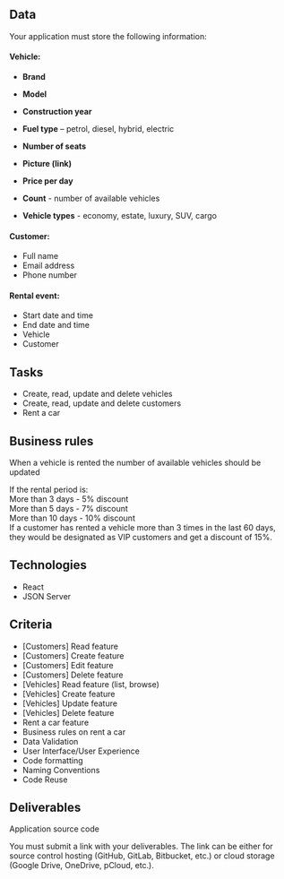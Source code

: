 ## Data

Your application must store the following information:
#### Vehicle:

- **Brand**

- **Model**
- **Construction year**

- **Fuel type** – petrol, diesel, hybrid, electric

- **Number of seats**

- **Picture (link)**

- **Price per day**

- **Count** - number of available vehicles

- **Vehicle types** - economy, estate, luxury, SUV, cargo

#### Customer:

- Full name
-  Email address
- Phone number

#### Rental event:

- Start date and time
- End date and time
- Vehicle
- Customer



## Tasks

- Create, read, update and delete vehicles
- Create, read, update and delete customers
- Rent a car



## Business rules

When a vehicle is rented the number of available vehicles should be updated

If the rental period is: \
More than 3 days - 5% discount \
More than 5 days - 7% discount \
More than 10 days - 10% discount \
If a customer has rented a vehicle more than 3 times in the last 60 days, they would be designated as
VIP customers and get a discount of 15%.

## Technologies

- React
- JSON Server



## Criteria

- [Customers] Read feature
- [Customers] Create feature
- [Customers] Edit feature
- [Customers] Delete feature
- [Vehicles] Read feature (list, browse)
- [Vehicles] Create feature
- [Vehicles] Update feature
- [Vehicles] Delete feature
- Rent a car feature
- Business rules on rent a car
- Data Validation
- User Interface/User Experience
- Code formatting
- Naming Conventions
- Code Reuse

## Deliverables

Application source code

You must submit a link with your deliverables. The link can be either for source control hosting (GitHub,
GitLab, Bitbucket, etc.) or cloud storage (Google Drive, OneDrive, pCloud, etc.).
